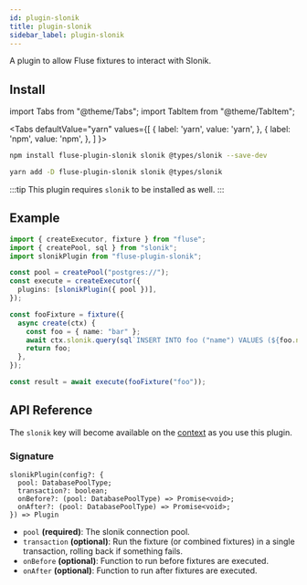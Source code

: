 ```yaml
---
id: plugin-slonik
title: plugin-slonik
sidebar_label: plugin-slonik
---
```


A plugin to allow Fluse fixtures to interact with Slonik.

## Install

import Tabs from "@theme/Tabs";
import TabItem from "@theme/TabItem";

<Tabs
defaultValue="yarn"
values={[
{ label: 'yarn', value: 'yarn', },
{ label: 'npm', value: 'npm', },
]
}>

<TabItem value="npm">

```bash
npm install fluse-plugin-slonik slonik @types/slonik --save-dev
```

</TabItem>
<TabItem value="yarn">

```bash
yarn add -D fluse-plugin-slonik slonik @types/slonik
```

</TabItem>

</Tabs>

:::tip
This plugin requires `slonik` to be installed as well.
:::

## Example

```typescript
import { createExecutor, fixture } from "fluse";
import { createPool, sql } from "slonik";
import slonikPlugin from "fluse-plugin-slonik";

const pool = createPool("postgres://");
const execute = createExecutor({
  plugins: [slonikPlugin({ pool })],
});

const fooFixture = fixture({
  async create(ctx) {
    const foo = { name: "bar" };
    await ctx.slonik.query(sql`INSERT INTO foo ("name") VALUES (${foo.name})`);
    return foo;
  },
});

const result = await execute(fooFixture("foo"));
```

## API Reference

The `slonik` key will become available on the [context](./context.md) as you use this plugin.

### Signature

```
slonikPlugin(config?: {
  pool: DatabasePoolType;
  transaction?: boolean;
  onBefore?: (pool: DatabasePoolType) => Promise<void>;
  onAfter?: (pool: DatabasePoolType) => Promise<void>;
}) => Plugin
```

- `pool` **(required)**: The slonik connection pool.
- `transaction` **(optional)**: Run the fixture (or combined fixtures) in a single transaction, rolling back if something fails.
- `onBefore` **(optional)**: Function to run before fixtures are executed.
- `onAfter` **(optional)**: Function to run after fixtures are executed.
